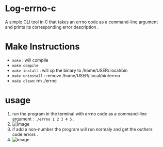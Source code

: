 # Log-errno-c
A simple CLI tool in C that takes an errno code as a command-line argument and prints its corresponding error description .


# Make Instructions
- `make` : will compile
- `make compile`
- `make install` : will cp the binary to /home/USER/.local/bin
- `make uninstall` : remove /home/USER/.local/bin/errno
- `make clean`: rm ./errno

# usage
1. run the program in the terminal with errno code as  a command-line argument  : `./errno 1 2 3 4 5` .
2. ![image](https://github.com/user-attachments/assets/e927287e-632b-41c0-89ae-301fbcfa3c6d) 
3. if add a non-number  the program will run normaly and get the outhers code errors .
4. ![image](https://github.com/user-attachments/assets/e8b1d6f6-035f-4b40-9f75-8468892e9bf9) 

